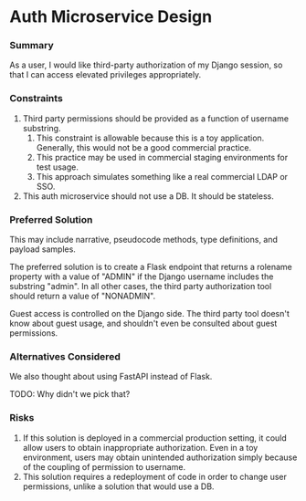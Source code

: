 # Auth Microservice Design

### Summary

As a user, I would like third-party authorization of my Django session,
so that I can access elevated privileges appropriately.

### Constraints

1. Third party permissions should be provided as a function of username substring.
   1. This constraint is allowable because this is a toy application. Generally, this would not be a good commercial practice.
   2. This practice may be used in commercial staging environments for test usage.
   3. This approach simulates something like a real commercial LDAP or SSO.
2. This auth microservice should not use a DB. It should be stateless.

### Preferred Solution

This may include narrative, pseudocode methods, type definitions, and payload samples.

The preferred solution is to create a Flask endpoint that returns a rolename property with a value of "ADMIN" if the Django username includes the substring "admin". In all other cases, the third party authorization tool should return a value of "NONADMIN".

Guest access is controlled on the Django side. The third party tool doesn't know about guest usage, and shouldn't even be consulted about guest permissions.

### Alternatives Considered

We also thought about using FastAPI instead of Flask.

TODO: Why didn't we pick that?

### Risks

1. If this solution is deployed in a commercial production setting, it could allow users to obtain inappropriate authorization. Even in a toy environment, users may obtain unintended authorization simply because of the coupling of permission to username.
2. This solution requires a redeployment of code in order to change user permissions, unlike a solution that would use a DB.

